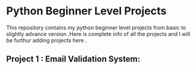 # Python Beginner Level Projects

This repository contains my python beginner level projects from basic to slightly advance version .Here is complete info of all the projects and I will be furthur adding projects here .
## Project 1 : Email Validation System:

